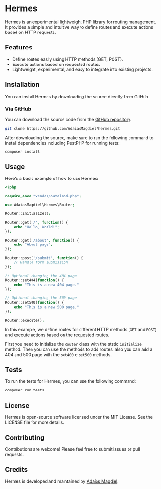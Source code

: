 # Hermes

Hermes is an experimental lightweight PHP library for routing management. It provides a simple and intuitive way to define routes and execute actions based on HTTP requests.

## Features

- Define routes easily using HTTP methods (GET, POST).
- Execute actions based on requested routes.
- Lightweight, experimental, and easy to integrate into existing projects.

## Installation

You can install Hermes by downloading the source directly from GitHub.

### Via GitHub

You can download the source code from the [GitHub repository](https://github.com/AdaiasMagdiel/hermes).

```bash
git clone https://github.com/AdaiasMagdiel/hermes.git
```

After downloading the source, make sure to run the following command to install dependencies including PestPHP for running tests:

```bash
composer install
```

## Usage

Here's a basic example of how to use Hermes:

```php
<?php

require_once "vendor/autoload.php";

use AdaiasMagdiel\Hermes\Router;

Router::initialize();

Router::get('/', function() {
    echo "Hello, World!";
});

Router::get('/about', function() {
    echo "About page";
});

Router::post('/submit', function() {
    // Handle form submission
});

// Optional changing the 404 page
Router::set404(function() {
    echo "This is a new 404 page."
});

// Optional changing the 500 page
Router::set500(function() {
    echo "This is a new 500 page."
});

Router::execute();
```

In this example, we define routes for different HTTP methods (`GET` and `POST`) and execute actions based on the requested routes.

First you need to initialize the `Router` class with the static `initialize` method. Then you can use the methods to add routes, also you can add a 404 and 500 page with the `set400` e `set500` methods. 

## Tests

To run the tests for Hermes, you can use the following command:

```bash
composer run tests
```

## License

Hermes is open-source software licensed under the MIT License. See the [LICENSE](LICENSE) file for more details.

## Contributing

Contributions are welcome! Please feel free to submit issues or pull requests.

## Credits

Hermes is developed and maintained by [Adaías Magdiel](https://github.com/AdaiasMagdiel).
